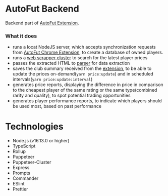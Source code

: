 # AutoFut Backend
Backend part of [AutoFut Extension](https://github.com/matkoson/autofut-extension).

### What it does
- runs a locat NodeJS server, which accepts synchronization requests from [AutoFut Chrome Extension](https://github.com/matkoson/autofut-extension), to create a database of owned players.
- runs a [web scrapper cluster](https://github.com/thomasdondorf/puppeteer-cluster) to search for the latest player prices
- passes the extracted HTML to [parser](https://github.com/matkoson/matkoson-parser) for data extraction
- saves the club summary received from the [extension](https://github.com/matkoson/autofut-extension), to be able to update the prices on-demand(`yarn price:update`) and in scheduled intervals(`yarn price:update:interval`)
- generates price reports, displaying the difference in price in comparison to the cheapest player of the same rating or the same type(combined rarity and quality), to spot potential trading opportunities
- generates player performance reports, to indicate which players should be used most, based on past performance

# Technologies

- Node.js (v16.13.0 or higher)
- TypeScript
- Rollup
- Puppeteer
- Puppeteer-Cluster
- Express
- Prompts
- Commander
- ESlint
- Prettier

